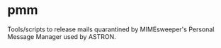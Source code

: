 # pmm
Tools/scripts to release mails quarantined by MIMEsweeper's Personal Message Manager used by ASTRON.
